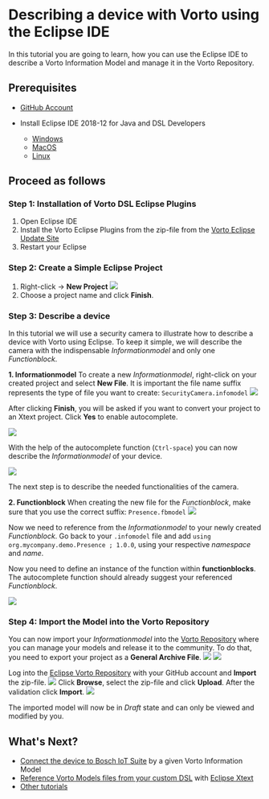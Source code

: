 # Describing a device with Vorto using the Eclipse IDE

In this tutorial you are going to learn, how you can use the Eclipse IDE to describe a Vorto Information Model and manage it in the Vorto Repository.

## Prerequisites

* [GitHub Account](https://github.com/)

* Install Eclipse IDE 2018-12 for Java and DSL Developers
	* [Windows](https://www.eclipse.org/downloads/download.php?file=/technology/epp/downloads/release/2018-12/R/eclipse-dsl-2018-12-R-win32-x86_64.zip)
	* [MacOS](https://www.eclipse.org/downloads/download.php?file=/technology/epp/downloads/release/2018-12/R/eclipse-dsl-2018-12-R-macosx-cocoa-x86_64.dmg)
	* [Linux](https://www.eclipse.org/downloads/download.php?file=/technology/epp/downloads/release/2018-12/R/eclipse-dsl-2018-12-R-linux-gtk-x86_64.tar.gz)


## Proceed as follows

### Step 1: Installation of Vorto DSL Eclipse Plugins

1. Open Eclipse IDE
2. Install the Vorto Eclipse Plugins from the zip-file from the [Vorto Eclipse Update Site](https://download.eclipse.org/vorto/downloads/releases/0.10.0/org.eclipse.vorto.update-site-0.10.0.zip)
3. Restart your Eclipse

### Step 2: Create a Simple Eclipse Project
1. Right-click -> **New Project**
    <img src="../images/tutorials/describe_device_eclipseide/new_project.png"/>
2. Choose a project name and click **Finish**.


### Step 3: Describe a device
In this tutorial we will use a security camera to illustrate how to describe a device with Vorto using Eclipse.
To keep it simple, we will describe the camera with the indispensable *Informationmodel* and only one *Functionblock*.

**1. Informationmodel**
To create a new *Informationmodel*, right-click on your created project and select **New File**. 
It is important the file name suffix represents the type of file you want to create: `SecurityCamera.infomodel`
<img src="../images/tutorials/describe_device_eclipseide/infomodel.png"/>

After clicking **Finish**, you will be asked if you want to convert your project to an Xtext project. Click **Yes** to enable autocomplete.

<img src="../images/tutorials/describe_device_eclipseide/autocomplete.png"/>

With the help of the autocomplete function (`Ctrl-space`) you can now describe the *Informationmodel* of your device.

<img src="../images/tutorials/describe_device_eclipseide/infomodel_description.png"/>

The next step is to describe the needed functionalities of the camera.

**2. Functionblock**
When creating the new file for the *Functionblock*, make sure that you use the correct suffix: `Presence.fbmodel`
<img src="../images/tutorials/describe_device_eclipseide/functionblock_description.png"/>

Now we need to reference from the *Informationmodel* to your newly created *Functionblock*.
Go back to your `.infomodel` file and add `using org.mycompany.demo.Presence ; 1.0.0`, using your respective *namespace* and *name*.

Now you need to define an instance of the function within **functionblocks**. The autocomplete function should already suggest your referenced *Functionblock*.

<img src="../images/tutorials/describe_device_eclipseide/complete_infomodel.png"/>
 

### Step 4: Import the Model into the Vorto Repository
You can now import your *Informationmodel* into the [Vorto Repository](https://vorto.eclipse.org) where you can manage your models and release it to the community.
To do that, you need to export your project as a **General Archive File**.
<img src="../images/tutorials/describe_device_eclipseide/export.png"/>
<img src="../images/tutorials/describe_device_eclipseide/export_2.png"/>

Log into the [Eclipse Vorto Repository](https://vorto.eclipse.org) with your GitHub account and **Import** the zip-file.
<img src="../images/tutorials/describe_device_eclipseide/import.png"/>
Click **Browse**, select the zip-file and click **Upload**.
After the validation click **Import**.
<img src="../images/tutorials/describe_device_eclipseide/import_2.png"/>

The imported model will now be in *Draft* state and can only be viewed and modified by you.


## What's Next?

- [Connect the device to Bosch IoT Suite](connect_javadevice.md) by a given Vorto Information Model
- [Reference Vorto Models files from your custom DSL](https://github.com/eclipse/vorto-examples/blob/master/vorto-dsl-integration/Readme.md) with [Eclipse Xtext](https://www.eclipse.org/xtext)
- [Other tutorials](../gettingstarted.md)
